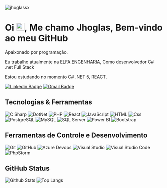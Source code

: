 <p align="left"><img src="https://komarev.com/ghpvc/?username=jhoglassx" alt="jhoglassx" /></p>


<h1 align = "justify"> Oi <img src="https://media.giphy.com/media/hvRJCLFzcasrR4ia7z/giphy.gif" width="25px">, Me chamo Jhoglas, Bem-vindo ao meu GitHub</h1>
<p align = "justify">Apaixonado por programação.</p>

Eu trabalho atualmente na [ELFA ENGENHARIA](http://www.elfaengenharia.com.br/), Como desenvolvedor C# .net Full Stack

Estou estudando no momento C# .NET 5, REACT.

[![Linkedin Badge](https://img.shields.io/badge/-Jhoglas-blue?style=flat-square&logo=Linkedin&logoColor=white&link=https://www.linkedin.com/in/jhoglas-rocha-7058aa181/)](https://www.linkedin.com/in/jhoglas-rocha-7058aa181/)
[![Gmail Badge](https://img.shields.io/badge/-jhoglassx@gmail.com-c14438?style=flat-square&logo=Gmail&logoColor=white&link=mailto:jhoglassx@gmail.com)](mailto:jhoglassx@gmail.com)

## Tecnologias & Ferramentas
<p>
  <img alt="C Sharp" src="https://img.shields.io/badge/C%23-239120?logo=c-sharp&logoColor=white&style=flat" />
  <img alt="DotNet" src="https://img.shields.io/badge/.Net-239120?logo=DotNet&logoColor=white&style=flat" />
  <img alt="PHP" src="https://img.shields.io/badge/PHP-239120?logo=php&logoColor=white&style=flat" />
  <img alt="React" src="https://img.shields.io/badge/React-239120?logo=react&logoColor=#61DBFB&style=flat" />
  <img alt="JavaScript" src="https://img.shields.io/badge/JavaScript-F7DF1E?logo=javascript&logoColor=white&style=flat" />
  <img alt="HTML" src="https://img.shields.io/badge/HTML-E34F26?logo=html5&logoColor=white&style=flat" />
  <img alt="Css" src="https://img.shields.io/badge/CSS-1572B6?logo=css3&logoColor=white&style=flat" />
  <img alt="PostgreSQL" src="https://img.shields.io/badge/PostgreSQL-336791?logo=postgresql&logoColor=white&style=flat" />
  <img alt="MySQL" src="https://img.shields.io/badge/MySQL-336791?logo=MySQL&logoColor=white&style=flat" />
  <img alt="SQL Server" src="https://img.shields.io/badge/SQL Server-CC2927?logo=microsoft+sql+server&logoColor=white&style=flat" />
  <img alt="Power BI" src="https://img.shields.io/badge/Power BI-F7DF1E?logo=powerbi&logoColor=white&style=flat" />
  <img alt="Bootstrap" src="https://img.shields.io/badge/Bootstrap-5C2D91?logo=bootstrap&logoColor=white&style=flat" />
</p>


## Ferramentas de Controle e Desenvolvimento
<p>
  <img alt="Git" src="https://img.shields.io/badge/Git-F05032?logo=git&logoColor=white&style=flat" />
  <img alt="GitHub" src="https://img.shields.io/badge/GitHub-181717?logo=github&logoColor=white&style=flat" />
  <img alt="Azure Devops" src="https://img.shields.io/badge/Azure DevOps-0078D7?logo=azure+devops&logoColor=white&style=flat" />
  <img alt="Visual Studio" src="https://img.shields.io/badge/Visual Studio-5C2D91?logo=visual+studio&logoColor=white&style=flat" />
  <img alt="Visual Studio Code" src="https://img.shields.io/badge/Visual Studio Code-007ACC?logo=visual+studio+code&logoColor=white&style=flat" />
  <img alt="PhpStorm" src="https://img.shields.io/badge/PhpStorm-ea7222?logo=PhpStorm&logoColor=white&style=flat" />
</p>

## GitHub Status

![Github Stats](https://github-readme-stats.vercel.app/api?username=jhoglassx&show_icons=true&count_private=true&show_icons=true&include_all_commits=true)
![Top Langs](https://github-readme-stats.vercel.app/api/top-langs/?username=jhoglassx&hide=TeX&layout=compact)

